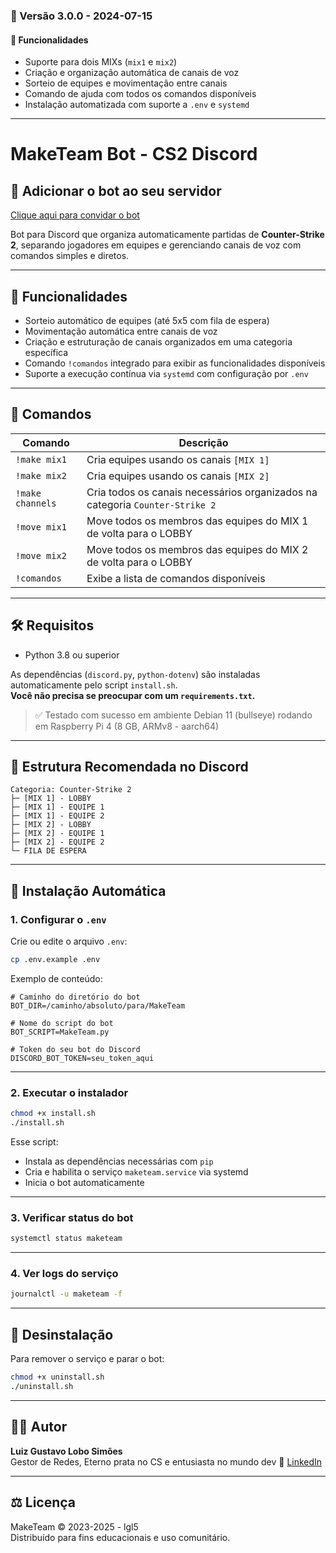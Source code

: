 ### 🔄 Versão 3.0.0 - 2024-07-15

#### 🚀 Funcionalidades

- Suporte para dois MIXs (`mix1` e `mix2`)
- Criação e organização automática de canais de voz
- Sorteio de equipes e movimentação entre canais
- Comando de ajuda com todos os comandos disponíveis
- Instalação automatizada com suporte a `.env` e `systemd`

---

# MakeTeam Bot - CS2 Discord

## 🔗 Adicionar o bot ao seu servidor
[Clique aqui para convidar o bot](https://discord.com/oauth2/authorize?client_id=1085339903967121480&permissions=16788496&integration_type=0&scope=bot)

Bot para Discord que organiza automaticamente partidas de **Counter-Strike 2**, separando jogadores em equipes e gerenciando canais de voz com comandos simples e diretos.

---

## 🎯 Funcionalidades

- Sorteio automático de equipes (até 5x5 com fila de espera)
- Movimentação automática entre canais de voz
- Criação e estruturação de canais organizados em uma categoria específica
- Comando `!comandos` integrado para exibir as funcionalidades disponíveis
- Suporte a execução contínua via `systemd` com configuração por `.env`

---

## 🚀 Comandos

| Comando             | Descrição                                                                 |
|---------------------|---------------------------------------------------------------------------|
| `!make mix1`        | Cria equipes usando os canais `[MIX 1]`                                   |
| `!make mix2`        | Cria equipes usando os canais `[MIX 2]`                                   |
| `!make channels`    | Cria todos os canais necessários organizados na categoria `Counter-Strike 2` |
| `!move mix1`        | Move todos os membros das equipes do MIX 1 de volta para o LOBBY          |
| `!move mix2`        | Move todos os membros das equipes do MIX 2 de volta para o LOBBY          |
| `!comandos`         | Exibe a lista de comandos disponíveis                                     |

---

## 🛠️ Requisitos

- Python 3.8 ou superior

As dependências (`discord.py`, `python-dotenv`) são instaladas automaticamente pelo script `install.sh`.  
**Você não precisa se preocupar com um `requirements.txt`.**

> ✅ Testado com sucesso em ambiente Debian 11 (bullseye) rodando em Raspberry Pi 4 (8 GB, ARMv8 - aarch64)

---

## 📁 Estrutura Recomendada no Discord

```
Categoria: Counter-Strike 2
├─ [MIX 1] - LOBBY
├─ [MIX 1] - EQUIPE 1
├─ [MIX 1] - EQUIPE 2
├─ [MIX 2] - LOBBY
├─ [MIX 2] - EQUIPE 1
├─ [MIX 2] - EQUIPE 2
└─ FILA DE ESPERA
```

---

## 🧠 Instalação Automática

### 1. Configurar o `.env`

Crie ou edite o arquivo `.env`:

```bash
cp .env.example .env
```

Exemplo de conteúdo:

```env
# Caminho do diretório do bot
BOT_DIR=/caminho/absoluto/para/MakeTeam

# Nome do script do bot
BOT_SCRIPT=MakeTeam.py

# Token do seu bot do Discord
DISCORD_BOT_TOKEN=seu_token_aqui
```

---

### 2. Executar o instalador

```bash
chmod +x install.sh
./install.sh
```

Esse script:

- Instala as dependências necessárias com `pip`
- Cria e habilita o serviço `maketeam.service` via systemd
- Inicia o bot automaticamente

---

### 3. Verificar status do bot

```bash
systemctl status maketeam
```

---

### 4. Ver logs do serviço

```bash
journalctl -u maketeam -f
```

---

## 🧹 Desinstalação

Para remover o serviço e parar o bot:

```bash
chmod +x uninstall.sh
./uninstall.sh
```

---

## 👨‍💻 Autor

**Luiz Gustavo Lobo Simões**  
Gestor de Redes, Eterno prata no CS e entusiasta no mundo dev 
🔗 [LinkedIn](https://www.linkedin.com/in/lgl5)

---

## ⚖️ Licença

MakeTeam © 2023-2025 - lgl5  
Distribuído para fins educacionais e uso comunitário.
